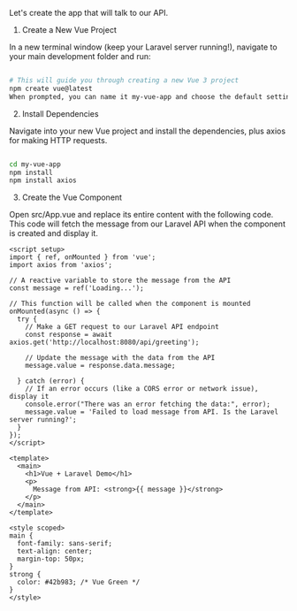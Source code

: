 Let's create the app that will talk to our API.

1. Create a New Vue Project

In a new terminal window (keep your Laravel server running!), navigate to your main development folder and run:

```Bash

# This will guide you through creating a new Vue 3 project
npm create vue@latest
When prompted, you can name it my-vue-app and choose the default settings (No to everything is fine for this simple example).
```
2. Install Dependencies

Navigate into your new Vue project and install the dependencies, plus axios for making HTTP requests.

```Bash

cd my-vue-app
npm install
npm install axios
```

3. Create the Vue Component

Open src/App.vue and replace its entire content with the following code. This code will fetch the message from our Laravel API when the component is created and display it.

```Vue
<script setup>
import { ref, onMounted } from 'vue';
import axios from 'axios';

// A reactive variable to store the message from the API
const message = ref('Loading...');

// This function will be called when the component is mounted
onMounted(async () => {
  try {
    // Make a GET request to our Laravel API endpoint
    const response = await axios.get('http://localhost:8080/api/greeting');

    // Update the message with the data from the API
    message.value = response.data.message;

  } catch (error) {
    // If an error occurs (like a CORS error or network issue), display it
    console.error("There was an error fetching the data:", error);
    message.value = 'Failed to load message from API. Is the Laravel server running?';
  }
});
</script>

<template>
  <main>
    <h1>Vue + Laravel Demo</h1>
    <p>
      Message from API: <strong>{{ message }}</strong>
    </p>
  </main>
</template>

<style scoped>
main {
  font-family: sans-serif;
  text-align: center;
  margin-top: 50px;
}
strong {
  color: #42b983; /* Vue Green */
}
</style>
```